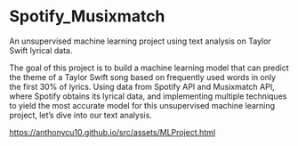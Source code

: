 # Spotify_Musixmatch
An unsupervised machine learning project using text analysis on Taylor Swift lyrical data.

The goal of this project is to build a machine learning model that can predict the theme of a Taylor Swift song based on frequently used words in only the first 30% of lyrics. Using data from Spotify API and Musixmatch API, where Spotify obtains its lyrical data, and implementing multiple techniques to yield the most accurate model for this unsupervised machine learning project, let’s dive into our text analysis.

https://anthonycu10.github.io/src/assets/MLProject.html
